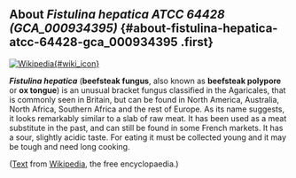 About *Fistulina hepatica ATCC 64428 (GCA\_000934395)* {#about-fistulina-hepatica-atcc-64428-gca_000934395 .first}
------------------------------------------------------

[![Wikipedia](/img/wikipedia_logo_v2_en.png){#wiki_icon}](http://en.wikipedia.org/wiki/Fistulina_hepatica)

***Fistulina hepatica*** (**beefsteak fungus**, also known as
**beefsteak polypore** or **ox tongue**) is an unusual bracket fungus
classified in the Agaricales, that is commonly seen in Britain, but can
be found in North America, Australia, North Africa, Southern Africa and
the rest of Europe. As its name suggests, it looks remarkably similar to
a slab of raw meat. It has been used as a meat substitute in the past,
and can still be found in some French markets. It has a sour, slightly
acidic taste. For eating it must be collected young and it may be tough
and need long cooking.

([Text](http://en.wikipedia.org/wiki/Fistulina_hepatica) from
[Wikipedia](http://en.wikipedia.org/), the free encyclopaedia.)
